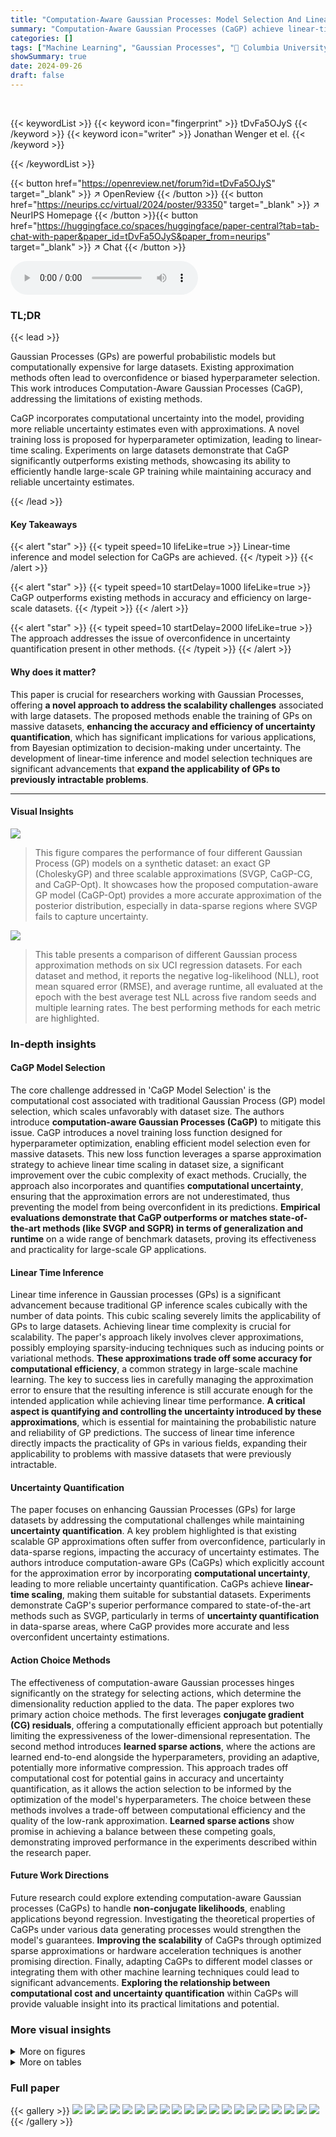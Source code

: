 ```yaml
---
title: "Computation-Aware Gaussian Processes: Model Selection And Linear-Time Inference"
summary: "Computation-Aware Gaussian Processes (CaGP) achieve linear-time inference and model selection, enabling efficient training of GPs on large datasets without compromising uncertainty quantification, sur..."
categories: []
tags: ["Machine Learning", "Gaussian Processes", "🏢 Columbia University",]
showSummary: true
date: 2024-09-26
draft: false
---
```


<br>

{{< keywordList >}}
{{< keyword icon="fingerprint" >}} tDvFa5OJyS {{< /keyword >}}
{{< keyword icon="writer" >}} Jonathan Wenger et el. {{< /keyword >}}
 
{{< /keywordList >}}

{{< button href="https://openreview.net/forum?id=tDvFa5OJyS" target="_blank" >}}
↗ OpenReview
{{< /button >}}
{{< button href="https://neurips.cc/virtual/2024/poster/93350" target="_blank" >}}
↗ NeurIPS Homepage
{{< /button >}}{{< button href="https://huggingface.co/spaces/huggingface/paper-central?tab=tab-chat-with-paper&paper_id=tDvFa5OJyS&paper_from=neurips" target="_blank" >}}
↗ Chat
{{< /button >}}



<audio controls>
    <source src="https://ai-paper-reviewer.com/tDvFa5OJyS/podcast.wav" type="audio/wav">
    Your browser does not support the audio element.
</audio>


### TL;DR


{{< lead >}}

Gaussian Processes (GPs) are powerful probabilistic models but computationally expensive for large datasets. Existing approximation methods often lead to overconfidence or biased hyperparameter selection. This work introduces Computation-Aware Gaussian Processes (CaGP), addressing the limitations of existing methods.  

CaGP incorporates computational uncertainty into the model, providing more reliable uncertainty estimates even with approximations.  A novel training loss is proposed for hyperparameter optimization, leading to linear-time scaling. Experiments on large datasets demonstrate that CaGP significantly outperforms existing methods, showcasing its ability to efficiently handle large-scale GP training while maintaining accuracy and reliable uncertainty estimates.

{{< /lead >}}


#### Key Takeaways

{{< alert "star" >}}
{{< typeit speed=10 lifeLike=true >}} Linear-time inference and model selection for CaGPs are achieved. {{< /typeit >}}
{{< /alert >}}

{{< alert "star" >}}
{{< typeit speed=10 startDelay=1000 lifeLike=true >}} CaGP outperforms existing methods in accuracy and efficiency on large-scale datasets. {{< /typeit >}}
{{< /alert >}}

{{< alert "star" >}}
{{< typeit speed=10 startDelay=2000 lifeLike=true >}} The approach addresses the issue of overconfidence in uncertainty quantification present in other methods. {{< /typeit >}}
{{< /alert >}}

#### Why does it matter?
This paper is crucial for researchers working with Gaussian Processes, offering **a novel approach to address the scalability challenges** associated with large datasets. The proposed methods enable the training of GPs on massive datasets, **enhancing the accuracy and efficiency of uncertainty quantification**, which has significant implications for various applications, from Bayesian optimization to decision-making under uncertainty. The development of linear-time inference and model selection techniques are significant advancements that **expand the applicability of GPs to previously intractable problems**.

------
#### Visual Insights



![](https://ai-paper-reviewer.com/tDvFa5OJyS/figures_1_1.jpg)

> This figure compares the performance of four different Gaussian Process (GP) models on a synthetic dataset: an exact GP (CholeskyGP) and three scalable approximations (SVGP, CaGP-CG, and CaGP-Opt). It showcases how the proposed computation-aware GP model (CaGP-Opt) provides a more accurate approximation of the posterior distribution, especially in data-sparse regions where SVGP fails to capture uncertainty.





![](https://ai-paper-reviewer.com/tDvFa5OJyS/tables_7_1.jpg)

> This table presents a comparison of different Gaussian process approximation methods on six UCI regression datasets.  For each dataset and method, it reports the negative log-likelihood (NLL), root mean squared error (RMSE), and average runtime, all evaluated at the epoch with the best average test NLL across five random seeds and multiple learning rates.  The best performing methods for each metric are highlighted.





### In-depth insights


#### CaGP Model Selection
The core challenge addressed in 'CaGP Model Selection' is the computational cost associated with traditional Gaussian Process (GP) model selection, which scales unfavorably with dataset size.  The authors introduce **computation-aware Gaussian Processes (CaGP)** to mitigate this issue.  CaGP introduces a novel training loss function designed for hyperparameter optimization, enabling efficient model selection even for massive datasets.  This new loss function leverages a sparse approximation strategy to achieve linear time scaling in dataset size, a significant improvement over the cubic complexity of exact methods.  Crucially, the approach also incorporates and quantifies **computational uncertainty**, ensuring that the approximation errors are not underestimated, thus preventing the model from being overconfident in its predictions.  **Empirical evaluations demonstrate that CaGP outperforms or matches state-of-the-art methods (like SVGP and SGPR) in terms of generalization and runtime** on a wide range of benchmark datasets, proving its effectiveness and practicality for large-scale GP applications.

#### Linear Time Inference
Linear time inference in Gaussian processes (GPs) is a significant advancement because traditional GP inference scales cubically with the number of data points.  This cubic scaling severely limits the applicability of GPs to large datasets. Achieving linear time complexity is crucial for scalability. The paper's approach likely involves clever approximations, possibly employing sparsity-inducing techniques such as inducing points or variational methods.  **These approximations trade off some accuracy for computational efficiency**, a common strategy in large-scale machine learning.  The key to success lies in carefully managing the approximation error to ensure that the resulting inference is still accurate enough for the intended application while achieving linear time performance.  **A critical aspect is quantifying and controlling the uncertainty introduced by these approximations**, which is essential for maintaining the probabilistic nature and reliability of GP predictions. The success of linear time inference directly impacts the practicality of GPs in various fields, expanding their applicability to problems with massive datasets that were previously intractable.

#### Uncertainty Quantification
The paper focuses on enhancing Gaussian Processes (GPs) for large datasets by addressing the computational challenges while maintaining **uncertainty quantification**.  A key problem highlighted is that existing scalable GP approximations often suffer from overconfidence, particularly in data-sparse regions, impacting the accuracy of uncertainty estimates. The authors introduce computation-aware GPs (CaGPs) which explicitly account for the approximation error by incorporating **computational uncertainty**, leading to more reliable uncertainty quantification.  CaGPs achieve **linear-time scaling**, making them suitable for substantial datasets.  Experiments demonstrate CaGP's superior performance compared to state-of-the-art methods such as SVGP, particularly in terms of **uncertainty quantification** in data-sparse areas, where CaGP provides more accurate and less overconfident uncertainty estimations.

#### Action Choice Methods
The effectiveness of computation-aware Gaussian processes hinges significantly on the strategy for selecting actions, which determine the dimensionality reduction applied to the data.  The paper explores two primary action choice methods.  The first leverages **conjugate gradient (CG) residuals**, offering a computationally efficient approach but potentially limiting the expressiveness of the lower-dimensional representation. The second method introduces **learned sparse actions**, where the actions are learned end-to-end alongside the hyperparameters, providing an adaptive, potentially more informative compression. This approach trades off computational cost for potential gains in accuracy and uncertainty quantification, as it allows the action selection to be informed by the optimization of the model's hyperparameters.  The choice between these methods involves a trade-off between computational efficiency and the quality of the low-rank approximation. **Learned sparse actions** show promise in achieving a balance between these competing goals, demonstrating improved performance in the experiments described within the research paper. 

#### Future Work Directions
Future research could explore extending computation-aware Gaussian processes (CaGPs) to handle **non-conjugate likelihoods**, enabling applications beyond regression.  Investigating the theoretical properties of CaGPs under various data generating processes would strengthen the model's guarantees.  **Improving the scalability** of CaGPs through optimized sparse approximations or hardware acceleration techniques is another promising direction.  Finally, adapting CaGPs to different model classes or integrating them with other machine learning techniques could lead to significant advancements.  **Exploring the relationship between computational cost and uncertainty quantification** within CaGPs will provide valuable insight into its practical limitations and potential.


### More visual insights

<details>
<summary>More on figures
</summary>


![](https://ai-paper-reviewer.com/tDvFa5OJyS/figures_5_1.jpg)

> This figure visualizes how the learned sparse actions (CaGP-Opt) and the actions derived from the conjugate gradient method (CaGP-CG) compare to the top eigenvectors of the kernel matrix K.  The left panel shows a heatmap of the action vectors and eigenvectors, illustrating their similarities and differences in terms of magnitude. The right panel shows the Grassman distance between the subspace spanned by the actions and the subspace spanned by the top eigenvectors over training epochs.  The smaller the Grassman distance, the closer the alignment between the two subspaces. The results demonstrate that CaGP-CG actions are more closely aligned with the kernel's eigenvectors than CaGP-Opt actions, suggesting a potential trade-off between optimization efficiency and alignment to the optimal action selection based on information theory.


![](https://ai-paper-reviewer.com/tDvFa5OJyS/figures_8_1.jpg)

> This figure compares the performance of an exact GP posterior with three scalable approximations: SVGP, CaGP-CG, and CaGP-Opt.  It highlights the overconfidence issue of SVGP in data-sparse regions, where it expresses almost no posterior variance near the inducing point and attributes most variance to noise. In contrast, CaGP-CG and CaGP-Opt, especially the proposed CaGP-Opt, show significantly more posterior variance, indicating better uncertainty quantification in these areas.  The plot shows that although none of the methods perfectly recover the data-generating process, CaGP-CG and CaGP-Opt show better posterior predictive distributions compared to SVGP.


![](https://ai-paper-reviewer.com/tDvFa5OJyS/figures_8_2.jpg)

> This figure compares the uncertainty quantification of CaGP-Opt and SVGP on the 'Power' dataset.  Specifically, it shows the difference between the desired 95% credible interval coverage and the actual empirical coverage achieved by each method.  The x-axis represents training time, and the y-axis shows the absolute difference in coverage percentage.  The plot demonstrates that CaGP-Opt achieves better calibration (closer to the desired 95% coverage) than SVGP after training.


![](https://ai-paper-reviewer.com/tDvFa5OJyS/figures_19_1.jpg)

> This figure compares the performance of an exact GP posterior with three scalable approximations: SVGP, CaGP-CG, and CaGP-Opt.  It highlights how CaGP-CG and CaGP-Opt, unlike SVGP, maintain significant posterior variance even in data-sparse regions, leading to better uncertainty quantification. The figure also demonstrates how the different methods handle posterior mean predictions, showing CaGP-CG and CaGP-Opt are closer to the exact GP's predictions.


![](https://ai-paper-reviewer.com/tDvFa5OJyS/figures_19_2.jpg)

> This figure compares the performance of an exact GP posterior with three scalable approximations (SVGP, CaGP-CG, and CaGP-Opt).  It highlights the overconfidence issue of SVGP in data-sparse regions, where it attributes most variance to observational noise.  In contrast, CaGP-CG and CaGP-Opt show more accurate uncertainty representation, even in areas lacking data. Hyperparameters for all methods were optimized using appropriate techniques.


![](https://ai-paper-reviewer.com/tDvFa5OJyS/figures_23_1.jpg)

> This figure compares the performance of an exact Gaussian Process (CholeskyGP) with three scalable approximations: SVGP, CaGP-CG, and CaGP-Opt.  It highlights how CaGP-CG and CaGP-Opt provide more accurate posterior estimates, especially in data-sparse regions where SVGP shows overconfidence by attributing variation to noise rather than uncertainty.


![](https://ai-paper-reviewer.com/tDvFa5OJyS/figures_25_1.jpg)

> This figure compares the performance of an exact Gaussian Process (GP) with three scalable GP approximation methods: SVGP, CaGP-CG, and CaGP-Opt.  The plot shows the posterior predictive distributions for each method, highlighting the differences in uncertainty quantification.  CaGP-CG and CaGP-Opt, unlike SVGP, demonstrate more realistic uncertainty estimates, especially in regions with sparse data, showing their ability to better capture approximation error.


![](https://ai-paper-reviewer.com/tDvFa5OJyS/figures_26_1.jpg)

> This figure compares the performance of an exact GP posterior with three scalable approximations: SVGP, CaGP-CG, and CaGP-Opt.  The plot shows posterior predictive distributions for each method.  While none perfectly recover the true process, CaGP-CG and CaGP-Opt show much better agreement with the exact posterior than SVGP. Notably, SVGP exhibits near zero posterior variance in data-sparse regions, indicating overconfidence, unlike CaGP-CG and CaGP-Opt, which show appropriate uncertainty.


</details>




<details>
<summary>More on tables
</summary>


![](https://ai-paper-reviewer.com/tDvFa5OJyS/tables_22_1.jpg)
> This table presents a comparison of different Gaussian process approximation methods on several UCI benchmark datasets.  The metrics used are the negative log-likelihood (NLL), root mean squared error (RMSE), and wall-clock time.  Results are averaged over multiple random seeds and learning rates, showcasing the best performance of each method in terms of NLL. The best-performing methods for each metric, considering standard deviation, are highlighted.

![](https://ai-paper-reviewer.com/tDvFa5OJyS/tables_22_2.jpg)
> This table presents a comparison of different Gaussian process (GP) approximation methods on six UCI benchmark datasets for regression. The performance is evaluated using three metrics: negative log-likelihood (NLL), root mean squared error (RMSE), and wall-clock runtime.  The best results for each method are shown across various learning rates, averaged over five runs with different random seeds.  The table highlights the best performing approximate methods for each metric, indicating whether the difference from the best is statistically significant (more than one standard deviation).

![](https://ai-paper-reviewer.com/tDvFa5OJyS/tables_24_1.jpg)
> This table presents a comparison of the generalization performance of different Gaussian process models on six UCI benchmark datasets.  The metrics used are the negative log-likelihood (NLL), root mean squared error (RMSE), and wall-clock runtime.  The best performing model for each metric is highlighted.  Results are averaged across five random seeds and different learning rates.

</details>




### Full paper

{{< gallery >}}
<img src="https://ai-paper-reviewer.com/tDvFa5OJyS/1.png" class="grid-w50 md:grid-w33 xl:grid-w25" />
<img src="https://ai-paper-reviewer.com/tDvFa5OJyS/2.png" class="grid-w50 md:grid-w33 xl:grid-w25" />
<img src="https://ai-paper-reviewer.com/tDvFa5OJyS/3.png" class="grid-w50 md:grid-w33 xl:grid-w25" />
<img src="https://ai-paper-reviewer.com/tDvFa5OJyS/4.png" class="grid-w50 md:grid-w33 xl:grid-w25" />
<img src="https://ai-paper-reviewer.com/tDvFa5OJyS/5.png" class="grid-w50 md:grid-w33 xl:grid-w25" />
<img src="https://ai-paper-reviewer.com/tDvFa5OJyS/6.png" class="grid-w50 md:grid-w33 xl:grid-w25" />
<img src="https://ai-paper-reviewer.com/tDvFa5OJyS/7.png" class="grid-w50 md:grid-w33 xl:grid-w25" />
<img src="https://ai-paper-reviewer.com/tDvFa5OJyS/8.png" class="grid-w50 md:grid-w33 xl:grid-w25" />
<img src="https://ai-paper-reviewer.com/tDvFa5OJyS/9.png" class="grid-w50 md:grid-w33 xl:grid-w25" />
<img src="https://ai-paper-reviewer.com/tDvFa5OJyS/10.png" class="grid-w50 md:grid-w33 xl:grid-w25" />
<img src="https://ai-paper-reviewer.com/tDvFa5OJyS/11.png" class="grid-w50 md:grid-w33 xl:grid-w25" />
<img src="https://ai-paper-reviewer.com/tDvFa5OJyS/12.png" class="grid-w50 md:grid-w33 xl:grid-w25" />
<img src="https://ai-paper-reviewer.com/tDvFa5OJyS/13.png" class="grid-w50 md:grid-w33 xl:grid-w25" />
<img src="https://ai-paper-reviewer.com/tDvFa5OJyS/14.png" class="grid-w50 md:grid-w33 xl:grid-w25" />
<img src="https://ai-paper-reviewer.com/tDvFa5OJyS/15.png" class="grid-w50 md:grid-w33 xl:grid-w25" />
<img src="https://ai-paper-reviewer.com/tDvFa5OJyS/16.png" class="grid-w50 md:grid-w33 xl:grid-w25" />
<img src="https://ai-paper-reviewer.com/tDvFa5OJyS/17.png" class="grid-w50 md:grid-w33 xl:grid-w25" />
<img src="https://ai-paper-reviewer.com/tDvFa5OJyS/18.png" class="grid-w50 md:grid-w33 xl:grid-w25" />
<img src="https://ai-paper-reviewer.com/tDvFa5OJyS/19.png" class="grid-w50 md:grid-w33 xl:grid-w25" />
<img src="https://ai-paper-reviewer.com/tDvFa5OJyS/20.png" class="grid-w50 md:grid-w33 xl:grid-w25" />
{{< /gallery >}}